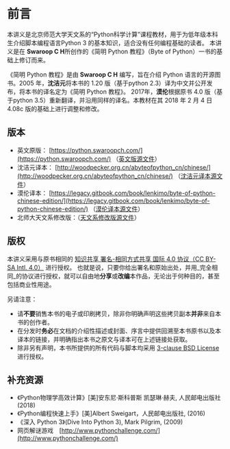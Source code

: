 # 前言

本讲义是北京师范大学天文系的“Python科学计算”课程教材，用于为低年级本科生介绍脚本编程语言Python 3 的基本知识，适合没有任何编程基础的读者。
本讲义是在 **Swaroop C H**所创作的《简明 Python 教程》（Byte of Python）一书的基础上修订而来。

《简明 Python 教程》是由 **Swaroop C H** 编写，旨在介绍 Python 语言的开源图书。2005 年，**沈洁元**将本书的 1.20 版（基于python 2.3）译为中文并公开发布，将本书的译名定为《简明 Python 教程》。
2017年，**漠伦**根据原书 4.0 版（基于python 3.5）重新翻译，并沿用同样的译名。本教材在其 2018 年 2 月 4 日 4.08c 版的基础上进行调整和修改。

## 版本

- 英文原版： [https://python.swaroopch.com/](https://python.swaroopch.com/) （[英文版源文件](https://github.com/swaroopch/byte-of-python)）
- 沈洁元译本： [http://woodpecker.org.cn/abyteofpython_cn/chinese/](http://woodpecker.org.cn/abyteofpython_cn/chinese/) （[沈洁元译本源文件](https://github.com/onion7878/A-Byte-of-Python-CN)）
- 漠伦译本： [https://legacy.gitbook.com/book/lenkimo/byte-of-python-chinese-edition/](https://legacy.gitbook.com/book/lenkimo/byte-of-python-chinese-edition/) （[漠伦译本源文件](https://github.com/LenKiMo/byte-of-python)）
- 北师大天文系修改版：（[天文系修改版源文件](https://github.com/WuShichao/a-byte-of-python-bnu)）

## 版权

本讲义采用与原书相同的 [知识共享 署名-相同方式共享 国际 4.0 协议（CC BY-SA Intl. 4.0）](https://creativecommons.org/licenses/by-sa/4.0/deed.zh) 进行授权。
也就是说，只要你给出署名和原始出处，并用_完全相同_的协议进行授权，就可以自由地**分享**或**改编**本作品，无论出于何种目的，甚至包括商业性用途。

另请注意：

- 请**不要**销售本书的电子或印刷拷贝，除非你明确声明这些拷贝副本**并非**来自本书的创作者。
- 在分发时**务必**在文档的介绍性描述或封面、序言中提供回溯至本书原书以及本译本的链接，并明确指出本书之原文与译本可在上述链接处获取。
- 除非另有声明，本书所提供的所有代码与脚本均采用 [3-clause BSD License](http://www.opensource.org/licenses/bsd-license.php) 进行授权。

## 补充资源

- 《Python物理学高效计算》[美]安东尼·斯科普斯 凯瑟琳·赫夫, 人民邮电出版社 (2018) 
- 《Python编程快速上手》[美]Albert Sweigart，人民邮电出版社, (2016)
- 《深入 Python 3》(Dive Into Python 3),  Mark Pilgrim, (2009)
-  网页解谜游戏　[http://www.pythonchallenge.com/](http://www.pythonchallenge.com/)
